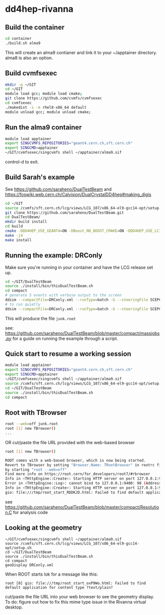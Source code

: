 # dd4hep-rivanna

Build the container
---

```bash
cd container
./build.sh alma9
```
This will create an alma9 contianer and link it to your ~/apptainer directory.  alma8 is also an option.

Build cvmfsexec
---
```bash
mkdir -p ~/GIT
cd ~/GIT
module load gcc; module load cmake;
git clone https://github.com/cvmfs/cvmfsexec
cd cvmfsexec
./makedist -s -m rhel8-x86_64 default
module unload gcc; module unload cmake;
```

Run the alma9 container
----
```bash
module load apptainer
export SINGCVMFS_REPOSITORIES="geant4.cern.ch,sft.cern.ch"
export SINGCMD=apptainer
~/GIT/cvmfsexec/singcvmfs shell ~/apptainer/alma9.sif
```
control-d to exit.

Build Sarah's example
----
See https://github.com/saraheno/DualTestBeam and https://foswiki.web.cern.ch/Calvision/DualCrystalDD4hep#making_digis

```bash
cd ~/GIT
source /cvmfs/sft.cern.ch/lcg/views/LCG_107/x86_64-el9-gcc14-opt/setup.sh
git clone https://github.com/saraheno/DualTestBeam.git
cd DualTestBeam/
mkdir build install
cd build
cmake -DDD4HEP_USE_GEANT4=ON -DBoost_NO_BOOST_CMAKE=ON -DDD4HEP_USE_LCIO=ON -DBUILD_TESTING=ON -DROOT_DIR=$ROOTSYS -D CMAKE_BUILD_TYPE=Release -DDD4HEP_BUILD_EXAMPLES=ON -DCMAKE_INSTALL_PREFIX=../install ..
make -j4
make install
```

Running the example: DRConly
---
Make sure you're running in your container and have the LCG release set up.

```bash
cd ~/GIT/DualTestBeam
source ./install/bin/thisDualTestBeam.sh
cd compact
# generate 5 events with verbose output to the screen
ddsim --compactFile=DRConly.xml --runType=batch -G --steeringFile SCEPCALsteering.py --outputFile=junk.root --part.userParticleHandler= -G --gun.position="0. 0. -1*cm" --gun.direction "0. 0. 1." --gun.energy "20*GeV" --gun.particle="pi-" --outputFile=junk.root -v VERBOSE -N 5 2>&1 | tee  output.log
# to run quietly
ddsim --compactFile=DRConly.xml --runType=batch -G --steeringFile SCEPCALsteering.py --outputFile=junk.root --part.userParticleHandler= -G --gun.position="0. 0. -1*cm" --gun.direction "0. 0. 1." --gun.energy "20*GeV" --gun.particle="pi-" --outputFile=junk.root -v VERBOSE -N 5 >& output.log
```
This will produce the file ```junk.root```

see: https://github.com/saraheno/DualTestBeam/blob/master/compact/massjobs.py for a guide on running the example through a script.

Quick start to resume a working session
---
```bash
module load apptainer
export SINGCVMFS_REPOSITORIES="geant4.cern.ch,sft.cern.ch"
export SINGCMD=apptainer
~/GIT/cvmfsexec/singcvmfs shell ~/apptainer/alma9.sif
source /cvmfs/sft.cern.ch/lcg/views/LCG_107/x86_64-el9-gcc14-opt/setup.sh
cd ~/GIT/DualTestBeam
source ./install/bin/thisDualTestBeam.sh
cd compact
```
Root with TBrowser
---
```bash
root --web=off junk.root
root [1] new TBrowser()
...
```
OR
cut/paste the file URL provided with the web-based browser

```bash
root [1] new TBrowser()

ROOT comes with a web-based browser, which is now being started. 
Revert to TBrowser by setting "Browser.Name: TRootBrowser" in rootrc file or
by starting "root --web=off"
Find more info on https://root.cern/for_developers/root7/#rbrowser
Info in <THttpEngine::Create>: Starting HTTP server on port 127.0.0.1:9400
Error in <THttpEngine::Log>: cannot bind to 127.0.0.1:9400: 98 (Address already in use)
Info in <THttpEngine::Create>: Starting HTTP server on port 127.0.0.1:9495
gio: file:///tmp/root_start_RDDKJD.html: Failed to find default application for content type ?text/plain?
```

see https://github.com/saraheno/DualTestBeam/blob/master/compact/Resolution.C for analysis code

Looking at the geometry
---
```
~/GIT/cvmfsexec/singcvmfs shell ~/apptainer/alma9.sif
source /cvmfs/sft.cern.ch/lcg/views/LCG_107/x86_64-el9-gcc14-opt/setup.sh
cd ~/GIT/DualTestBeam
source ./install/bin/thisDualTestBeam.sh
cd compact
geoDisplay DRConly.xml
```
When ROOT starts lok for a message like this:
```
root [0] gio: file:///tmp/root_start_oxP9Wo.html: Failed to find default application for content type ?text/plain?
```
cut/paste the file URL into your web browser to see the geometry display.  <br>
To do: figure out how to fix this mime type issue in the Rivanna virtual desktop.



